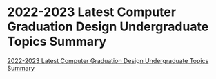 # 2022-2023 Latest Computer Graduation Design Undergraduate Topics Summary
[2022-2023 Latest Computer Graduation Design Undergraduate Topics Summary](https://aiwithcloud.com/2022/09/15/2022_2023_latest_computer_graduation_design_undergraduate_topics_summary/)